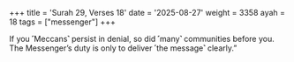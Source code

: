 +++
title = 'Surah 29, Verses 18'
date = '2025-08-27'
weight = 3358
ayah = 18
tags = ["messenger"]
+++

If you ˹Meccans˺ persist in denial, so did ˹many˺ communities before you. The Messenger’s duty is only to deliver ˹the message˺ clearly.”